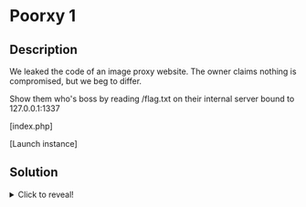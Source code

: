 # Poorxy 1

## Description

We leaked the code of an image proxy website. The owner claims nothing is compromised, but we beg to differ.

Show them who's boss by reading /flag.txt on their internal server bound to 127.0.0.1:1337

[index.php]

[Launch instance]

## Solution

<details>
        <summary>Click to reveal!</summary>

Every request is doubled: get mimetype, get content.

Curl is only used to accommodate for redirects.

Host a webserver that supplies an image, then immediately follows up with an HTTP 301 redirect to localhost.

That way the mimetype is `image/whatever` but by the time curl requests that same URL it points to the location of the flag.

Browsers won't play nice, so use curl :P
</details>
